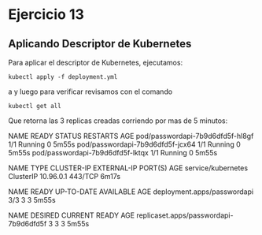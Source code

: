 # Ejercicio 13

## Aplicando Descriptor de Kubernetes
Para aplicar el descriptor de Kubernetes, ejecutamos:

    kubectl apply -f deployment.yml
a
y luego para verificar revisamos con el comando 

    kubectl get all

Que retorna las 3 replicas creadas corriendo por mas de 5 minutos:

NAME                               READY   STATUS    RESTARTS   AGE
pod/passwordapi-7b9d6dfd5f-hl8gf   1/1     Running   0          5m55s
pod/passwordapi-7b9d6dfd5f-jcx64   1/1     Running   0          5m55s
pod/passwordapi-7b9d6dfd5f-lktqx   1/1     Running   0          5m55s

NAME                 TYPE        CLUSTER-IP   EXTERNAL-IP   PORT(S)   AGE
service/kubernetes   ClusterIP   10.96.0.1    <none>        443/TCP   6m17s

NAME                          READY   UP-TO-DATE   AVAILABLE   AGE
deployment.apps/passwordapi   3/3     3            3           5m55s

NAME                                     DESIRED   CURRENT   READY   AGE
replicaset.apps/passwordapi-7b9d6dfd5f   3         3         3       5m55s

